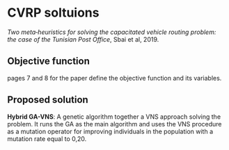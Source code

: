 # CVRP soltuions

*Two meta‑heuristics for solving the capacitated vehicle routing problem: the
case of the Tunisian Post Office*, Sbai et al, 2019.

## Objective function
pages 7 and 8 for the paper define the objective function and its variables.


## Proposed solution
**Hybrid GA-VNS**: A genetic algorithm together a VNS approach solving the
problem.
It runs the GA as the main algorithm and uses the VNS procedure as a mutation
operator for improving individuals in the population with a mutation rate equal
to 0,20.